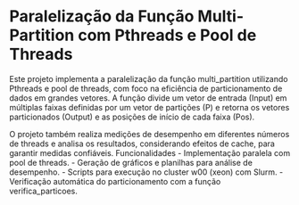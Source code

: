 # Paralelização da Função Multi-Partition com Pthreads e Pool de Threads

Este projeto implementa a paralelização da função multi_partition utilizando Pthreads e pool de threads, com foco na eficiência de particionamento de dados em grandes vetores. A função divide um vetor de entrada (Input) em múltiplas faixas definidas por um vetor de partições (P) e retorna os vetores particionados (Output) e as posições de início de cada faixa (Pos).

O projeto também realiza medições de desempenho em diferentes números de threads e analisa os resultados, considerando efeitos de cache, para garantir medidas confiáveis.
Funcionalidades
    - Implementação paralela com pool de threads.
    - Geração de gráficos e planilhas para análise de desempenho.
    - Scripts para execução no cluster w00 (xeon) com Slurm.
    - Verificação automática do particionamento com a função verifica_particoes.
